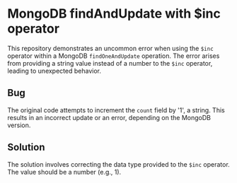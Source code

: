 # MongoDB findAndUpdate with $inc operator
This repository demonstrates an uncommon error when using the `$inc` operator within a MongoDB `findOneAndUpdate` operation. The error arises from providing a string value instead of a number to the `$inc` operator, leading to unexpected behavior.

## Bug
The original code attempts to increment the `count` field by '1', a string. This results in an incorrect update or an error, depending on the MongoDB version.

## Solution
The solution involves correcting the data type provided to the `$inc` operator. The value should be a number (e.g., 1).